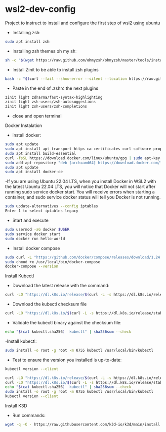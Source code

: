 # wsl2-dev-config
Project to instruct to install and configure the first step of wsl2 using ubuntu

- Installing zsh: 
```bash
sudo apt install zsh
```

- Installing zsh themes oh my sh:
```bash
sh -c "$(wget https://raw.github.com/ohmyzsh/ohmyzsh/master/tools/install.sh -O -)"
```

- Install Zinit to be able to install zsh plugins 
```bash
bash -c "$(curl --fail --show-error --silent --location https://raw.githubusercontent.com/zdharma-continuum/zinit/HEAD/scripts/install.sh)"
```

- Paste in the end of .zshrc the next plugins
```bash
zinit light zdharma/fast-syntax-highlighting
zinit light zsh-users/zsh-autosuggestions
zinit light zsh-users/zsh-completions
```
- close and open terminal 

Docker Instalation

- install docker:
```bash
sudo apt update
sudo apt install apt-transport-https ca-certificates curl software-properties-common
sudo apt install build-essential
curl -fsSL https://download.docker.com/linux/ubuntu/gpg | sudo apt-key add
sudo add-apt-repository "deb [arch=amd64] https://download.docker.com/linux/ubuntu $(lsb_release -cs) stable"
sudo apt update
sudo apt install docker-ce
```

-If you are using Ubuntu 22.04 LTS, when you install Docker in WSL2 with the latest Ubuntu 22.04 LTS, you will notice that Docker will not start after running sudo service docker start. You will receive errors when starting a container, and sudo service docker status will tell you Docker is not running.

```bash
sudo update-alternatives --config iptables
Enter 1 to select iptables-legacy
``` 
- Start and execute
```bash
sudo usermod -aG docker $USER
sudo service docker start
sudo docker run hello-world
```

- Install docker compose 
```bash
sudo curl -L "https://github.com/docker/compose/releases/download/1.24.0/docker-compose-$(uname -s)-$(uname -m)" -o /usr/local/bin/docker-compose
sudo chmod +x /usr/local/bin/docker-compose
docker-compose --version
```

Install Kubectl
- Download the latest release with the command:
```bash
curl -LO "https://dl.k8s.io/release/$(curl -L -s https://dl.k8s.io/release/stable.txt)/bin/linux/amd64/kubectl"
```

- Download the kubectl checksum file
```bash
curl -LO "https://dl.k8s.io/$(curl -L -s https://dl.k8s.io/release/stable.txt)/bin/linux/amd64/kubectl.sha256"
```

- Validate the kubectl binary against the checksum file:

```bash
echo "$(cat kubectl.sha256)  kubectl" | sha256sum --check
```

-Install kubectl:
```bash
sudo install -o root -g root -m 0755 kubectl /usr/local/bin/kubectl
```

- Test to ensure the version you installed is up-to-date:
```bash
kubectl version --client
```


```bash
curl -LO "https://dl.k8s.io/release/$(curl -L -s https://dl.k8s.io/release/stable.txt)/bin/linux/amd64/kubectl"
curl -LO "https://dl.k8s.io/$(curl -L -s https://dl.k8s.io/release/stable.txt)/bin/linux/amd64/kubectl.sha256"
echo "$(cat kubectl.sha256)  kubectl" | sha256sum --check
sudo install -o root -g root -m 0755 kubectl /usr/local/bin/kubectl
kubectl version --client
```

Install K3D
- Run commands:
```bash
wget -q -O - https://raw.githubusercontent.com/k3d-io/k3d/main/install.sh | bash
```



